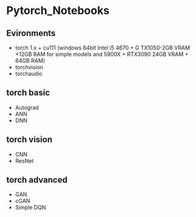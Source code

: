 # Pytorch_Notebooks

## Evironments
- torch 1.x + cu111 
(windows 64bit Intel i5 4670 + G TX1050-2GB VRAM +12GB RAM for simple models and 5900X + RTX3090 24GB VRAM + 64GB RAM) 
- torchvision
- torchaudio

## torch basic
- Autograd
- ANN
- DNN

## torch vision
- CNN
- ResNet

## torch advanced
- GAN 
- cGAN
- Simple DQN

